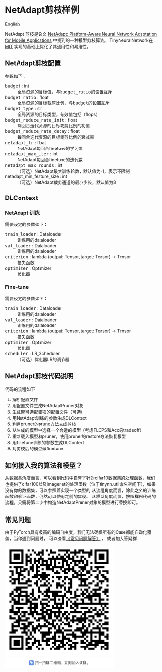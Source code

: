 # NetAdapt剪枝样例
[English](examples/pruner/netadapt/README.md)

NetAdapt 剪枝是论文 [NetAdapt: Platform-Aware Neural Network Adaptation for Mobile Applications](https://openaccess.thecvf.com/content_ECCV_2018/papers/Tien-Ju_Yang_NetAdapt_Platform-Aware_Neural_ECCV_2018_paper.pdf) 中提到的一种模型剪枝算法。
TinyNeuralNetwork在 [MIT](https://github.com/denru01/netadapt) 实现的基础上优化了其通用性和易用性。

## NetAdapt剪枝配置
参数如下：

<dl>
<dt><tt>budget</tt>  : int</dt>
<dd>全局资源的目标值，与<tt>budget_ratio</tt>的设置互斥</dd>
<dt><tt>budget_ratio</tt>  : float</dt>
<dd>全局资源的目标裁剪比例，与<tt>budget</tt>的设置互斥</dd>
<dt><tt>budget_type</tt>  : str</dt>
<dd>全局资源的目标类型，有效值包括（flops）</dd>
<dt><tt>budget_reduce_rate_init</tt>  : float</dt>
<dd>每回合迭代资源的目标裁剪比例的初值</dd>
<dt><tt>budget_reduce_rate_decay</tt>  : float</dt>
<dd>每回合迭代资源的目标裁剪比例的衰减率</dd>
<dt><tt>netadapt_lr</tt>  : float</dt>
<dd>NetAdapt每回合finetune的学习率</dd>
<dt><tt>netadapt_max_iter</tt>  : int</dt>
<dd>NetAdapt每回合finetune的迭代数</dd>
<dt><tt>netadapt_max_rounds</tt>  : int</dt>
<dd>（可选）NetAdapt最大训练轮数，默认值为-1，表示不限制</dd>
<dt>netadapt_min_feature_size</tt>  : int</dt>
<dd>（可选）NetAdapt裁剪通道的最小步长，默认值为8</dd>
</dl>

## DLContext
### NetAdapt 训练
需要设定的参数如下：

<dl>
<dt><tt>train_loader</tt>  : Dataloader</dt>
<dd>训练用的dataloader</dd>
<dt><tt>val_loader</tt>  : Dataloader</dt>
<dd>训练用的dataloader</dd>
<dt><tt>criterion</tt>  : lambda (output: Tensor, target: Tensor) -> Tensor</dt>
<dd>损失函数</dd>
<dt><tt>optimizer</tt>  : Optimizer</dt>
<dd>优化器</dd>
</dl>

### Fine-tune
需要设定的参数如下：

<dl>
<dt><tt>train_loader</tt>  : Dataloader</dt>
<dd>训练用的dataloader</dd>
<dt><tt>val_loader</tt>  : Dataloader</dt>
<dd>训练用的dataloader</dd>
<dt><tt>criterion</tt>  : lambda (output: Tensor, target: Tensor) -> Tensor</dt>
<dd>损失函数</dd>
<dt><tt>optimizer</tt>  : Optimizer</dt>
<dd>优化器</dd>
<dt><tt>scheduler</tt>  : LR_Scheduler</dt>
<dd>（可选）优化器LR的调节器</dd>
</dl>

## NetAdapt剪枝代码说明
代码的流程如下
1. 解析配置文件
2. 用配置文件生成NetAdaptPruner对象
3. 生成带可选配置项的配置文件（可选）
4. 用NetAdapt训练的参数生成DLContext
5. 利用pruner的prune方法完成剪枝
6. 从生成的模型中选择一个合适的模型（考虑FLOPS和Acc的tradeoff）
7. 重新载入模型和pruner，使用pruner的restore方法恢复模型
8. 用finetune训练的参数生成DLContext
9. 对剪枝后的模型做finetune

## 如何接入我的算法和模型？
从数据集角度而言，可以看到代码中自带了针对cifar10数据集的处理函数，我们也提供了cifar100以及imagenet的处理函数（位于tinynn.util命名空间下），如果没有你的数据集，可以参照着实现一个类型的
从流程角度而言，除此之外的训练函数和验证函数，仍然可以使用之前的实现。
从模型角度而言，按照样例代码的流程，只需将第二步中构造NetAdaptPruner对象的模型进行替换即可。

## 常见问题

由于PyTorch具有极高的编码自由度，我们无法确保所有的Case都能自动化覆盖，当你遇到问题时，
可以查看[《常见问题解答》](doc/FAQ.md) ， 或者加入答疑群

![img.png](docs/qa.png)
